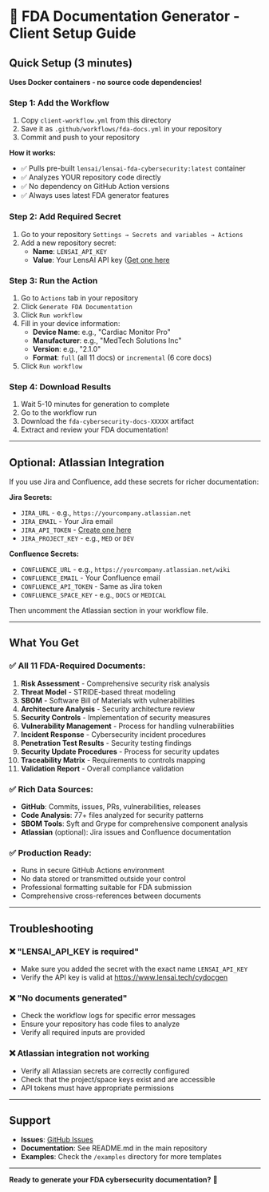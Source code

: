 # 🏥 FDA Documentation Generator - Client Setup Guide

## Quick Setup (3 minutes)

**Uses Docker containers - no source code dependencies!**

### Step 1: Add the Workflow
1. Copy `client-workflow.yml` from this directory
2. Save it as `.github/workflows/fda-docs.yml` in your repository
3. Commit and push to your repository

**How it works:**
- ✅ Pulls pre-built `lensai/lensai-fda-cybersecurity:latest` container
- ✅ Analyzes YOUR repository code directly
- ✅ No dependency on GitHub Action versions
- ✅ Always uses latest FDA generator features

### Step 2: Add Required Secret
1. Go to your repository `Settings → Secrets and variables → Actions`
2. Add a new repository secret:
   - **Name**: `LENSAI_API_KEY`
   - **Value**: Your LensAI API key ([Get one here](https://lensai.tech/cydocgen)

### Step 3: Run the Action
1. Go to `Actions` tab in your repository  
2. Click `Generate FDA Documentation`
3. Click `Run workflow`
4. Fill in your device information:
   - **Device Name**: e.g., "Cardiac Monitor Pro"
   - **Manufacturer**: e.g., "MedTech Solutions Inc"
   - **Version**: e.g., "2.1.0"
   - **Format**: `full` (all 11 docs) or `incremental` (6 core docs)
5. Click `Run workflow`

### Step 4: Download Results
1. Wait 5-10 minutes for generation to complete
2. Go to the workflow run
3. Download the `fda-cybersecurity-docs-XXXXX` artifact
4. Extract and review your FDA documentation!

---

## Optional: Atlassian Integration

If you use Jira and Confluence, add these secrets for richer documentation:

**Jira Secrets:**
- `JIRA_URL` - e.g., `https://yourcompany.atlassian.net`
- `JIRA_EMAIL` - Your Jira email
- `JIRA_API_TOKEN` - [Create one here](https://id.atlassian.com/manage-profile/security/api-tokens)
- `JIRA_PROJECT_KEY` - e.g., `MED` or `DEV`

**Confluence Secrets:**
- `CONFLUENCE_URL` - e.g., `https://yourcompany.atlassian.net/wiki`
- `CONFLUENCE_EMAIL` - Your Confluence email  
- `CONFLUENCE_API_TOKEN` - Same as Jira token
- `CONFLUENCE_SPACE_KEY` - e.g., `DOCS` or `MEDICAL`

Then uncomment the Atlassian section in your workflow file.

---

## What You Get

### ✅ All 11 FDA-Required Documents:
1. **Risk Assessment** - Comprehensive security risk analysis
2. **Threat Model** - STRIDE-based threat modeling 
3. **SBOM** - Software Bill of Materials with vulnerabilities
4. **Architecture Analysis** - Security architecture review
5. **Security Controls** - Implementation of security measures
6. **Vulnerability Management** - Process for handling vulnerabilities
7. **Incident Response** - Cybersecurity incident procedures
8. **Penetration Test Results** - Security testing findings
9. **Security Update Procedures** - Process for security updates
10. **Traceability Matrix** - Requirements to controls mapping
11. **Validation Report** - Overall compliance validation

### ✅ Rich Data Sources:
- **GitHub**: Commits, issues, PRs, vulnerabilities, releases
- **Code Analysis**: 77+ files analyzed for security patterns
- **SBOM Tools**: Syft and Grype for comprehensive component analysis
- **Atlassian** (optional): Jira issues and Confluence documentation

### ✅ Production Ready:
- Runs in secure GitHub Actions environment
- No data stored or transmitted outside your control
- Professional formatting suitable for FDA submission
- Comprehensive cross-references between documents

---

## Troubleshooting

### ❌ "LENSAI_API_KEY is required"
- Make sure you added the secret with the exact name `LENSAI_API_KEY`
- Verify the API key is valid at https://www.lensai.tech/cydocgen

### ❌ "No documents generated"
- Check the workflow logs for specific error messages
- Ensure your repository has code files to analyze
- Verify all required inputs are provided

### ❌ Atlassian integration not working
- Verify all Atlassian secrets are correctly configured
- Check that the project/space keys exist and are accessible
- API tokens must have appropriate permissions

---

## Support

- **Issues**: [GitHub Issues](https://github.com/lens-ai/lensai-fda-cybersecurity/issues)
- **Documentation**: See README.md in the main repository
- **Examples**: Check the `/examples` directory for more templates

---

**Ready to generate your FDA cybersecurity documentation?** 🚀
